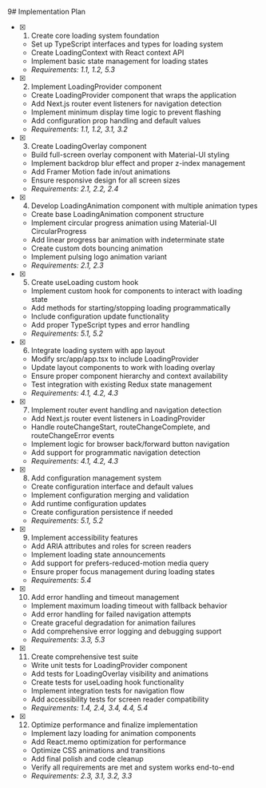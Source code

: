 9# Implementation Plan

- [x] 1. Create core loading system foundation

  - Set up TypeScript interfaces and types for loading system
  - Create LoadingContext with React context API
  - Implement basic state management for loading states
  - _Requirements: 1.1, 1.2, 5.3_

- [x] 2. Implement LoadingProvider component

  - Create LoadingProvider component that wraps the application
  - Add Next.js router event listeners for navigation detection
  - Implement minimum display time logic to prevent flashing
  - Add configuration prop handling and default values
  - _Requirements: 1.1, 1.2, 3.1, 3.2_

- [x] 3. Create LoadingOverlay component

  - Build full-screen overlay component with Material-UI styling
  - Implement backdrop blur effect and proper z-index management
  - Add Framer Motion fade in/out animations
  - Ensure responsive design for all screen sizes
  - _Requirements: 2.1, 2.2, 2.4_

- [x] 4. Develop LoadingAnimation component with multiple animation types

  - Create base LoadingAnimation component structure
  - Implement circular progress animation using Material-UI CircularProgress
  - Add linear progress bar animation with indeterminate state
  - Create custom dots bouncing animation
  - Implement pulsing logo animation variant
  - _Requirements: 2.1, 2.3_

- [x] 5. Create useLoading custom hook

  - Implement custom hook for components to interact with loading state
  - Add methods for starting/stopping loading programmatically
  - Include configuration update functionality
  - Add proper TypeScript types and error handling
  - _Requirements: 5.1, 5.2_

- [x] 6. Integrate loading system with app layout

  - Modify src/app/app.tsx to include LoadingProvider
  - Update layout components to work with loading overlay
  - Ensure proper component hierarchy and context availability
  - Test integration with existing Redux state management
  - _Requirements: 4.1, 4.2, 4.3_

- [x] 7. Implement router event handling and navigation detection

  - Add Next.js router event listeners in LoadingProvider
  - Handle routeChangeStart, routeChangeComplete, and routeChangeError events
  - Implement logic for browser back/forward button navigation
  - Add support for programmatic navigation detection
  - _Requirements: 4.1, 4.2, 4.3_

- [x] 8. Add configuration management system

  - Create configuration interface and default values
  - Implement configuration merging and validation
  - Add runtime configuration updates
  - Create configuration persistence if needed
  - _Requirements: 5.1, 5.2_

- [x] 9. Implement accessibility features

  - Add ARIA attributes and roles for screen readers
  - Implement loading state announcements
  - Add support for prefers-reduced-motion media query
  - Ensure proper focus management during loading states
  - _Requirements: 5.4_

- [x] 10. Add error handling and timeout management

  - Implement maximum loading timeout with fallback behavior
  - Add error handling for failed navigation attempts
  - Create graceful degradation for animation failures
  - Add comprehensive error logging and debugging support
  - _Requirements: 3.3, 5.3_

- [x] 11. Create comprehensive test suite

  - Write unit tests for LoadingProvider component
  - Add tests for LoadingOverlay visibility and animations
  - Create tests for useLoading hook functionality
  - Implement integration tests for navigation flow
  - Add accessibility tests for screen reader compatibility
  - _Requirements: 1.4, 2.4, 3.4, 4.4, 5.4_

- [x] 12. Optimize performance and finalize implementation
  - Implement lazy loading for animation components
  - Add React.memo optimization for performance
  - Optimize CSS animations and transitions
  - Add final polish and code cleanup
  - Verify all requirements are met and system works end-to-end
  - _Requirements: 2.3, 3.1, 3.2, 3.3_
